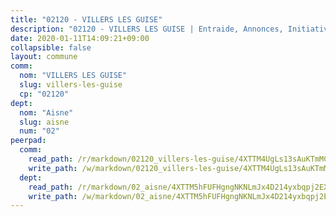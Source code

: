```yaml
---
title: "02120 - VILLERS LES GUISE"
description: "02120 - VILLERS LES GUISE | Entraide, Annonces, Initiatives"
date: 2020-01-11T14:09:21+09:00
collapsible: false
layout: commune
comm:
  nom: "VILLERS LES GUISE"
  slug: villers-les-guise
  cp: "02120"
dept:
  nom: "Aisne"
  slug: aisne
  num: "02"
peerpad:
  comm:
    read_path: /r/markdown/02120_villers-les-guise/4XTTM4UgLs13sAuKTmMC36zZm5NC71fNfd12PPjGYW93BZGin
    write_path: /w/markdown/02120_villers-les-guise/4XTTM4UgLs13sAuKTmMC36zZm5NC71fNfd12PPjGYW93BZGin-K3TgTmxdBYYQbr2FSm3BKjgZfJkxgPb8iU13isdeBG7GWW9QJH23H12xotriyMf1p3Mpxpg8BYGh8QDiiFdNcj4L4pPiLVZpMpyhEqMBXhvAc59qEwnHTbuwbXoax3TWrPrxJzdG
  dept:
    read_path: /r/markdown/02_aisne/4XTTM5hFUFHgngNKNLmJx4D214yxbqpj2EXK5CBjZ5LZF3zAf
    write_path: /w/markdown/02_aisne/4XTTM5hFUFHgngNKNLmJx4D214yxbqpj2EXK5CBjZ5LZF3zAf-K3TgUfAP6D753WPagZBnpcFgyCUpnZXNhrQsKU6J8qon6wxmFCHD5kB3GMzCYyJmAGHN58p9qgKDhnEgSAuHEK3wjVXSJoUkHyn6Vb7T2aNZ2y6ez5BMkQCEQxoUkfyK9J3TXU3M
---
```


